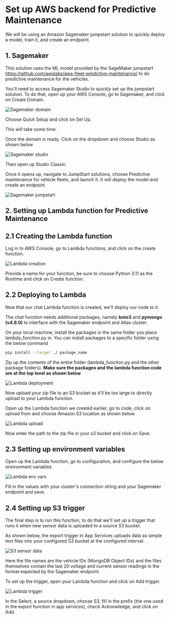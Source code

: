 # Set up AWS backend for Predictive Maintenance

We will be using an Amazon Sagemaker jumpstart solution to quickly deploy a model, train it, and create an endpoint.

## 1. Sagemaker

This solution uses the ML model provided by the SageMaker jumpstart <https://github.com/awslabs/aws-fleet-predictive-maintenance/> to do predictive maintenance for the vehicles.

You'll need to access Sagemaker Studio to quickly set up the jumpstart solution. To do that, open up your AWS Console, go to Sagemaker, and click on Create Domain.

![Sagemaker domain](../../media/sagemaker-domain.png)

Choose Quick Setup and click on Set Up.

This will take some time.

Once the domain is ready. Click on the dropdown and choose Studio as shown below

![Sagemaker studio](../../media/sagemaker-studio.png)

Then open up Studio Classic.

Once it opens up, navigate to JumpStart solutions, choose Predictive maintenance for vehicle fleets, and launch it. It will deploy the model and create an endpoint.

![Sagemaker jumpstart](../../media/sagemaker-jumpstart.png)

## 2. Setting up Lambda function for Predictive Maintenance

## 2.1 Creating the Lambda function

Log in to AWS Console, go to Lambda functions, and click on the create function.

![Lambda creation](../../media/lambda-function-creation.png)

Provide a name for your function, be sure to choose Python 3.11 as the Runtime and click on Create function.

## 2.2 Deploying to Lambda

Now that our chat Lambda function is created, we'll deploy our code to it.

The chat function needs additional packages, namely **boto3** and **pymongo (v4.6.0)** to interface with the Sagemaker endpoint and Atlas cluster.

On your local machine, install the packages in the same folder you place lambda_function.py in. You can install packages to a specific folder using the below command

```bash
pip install --target ./ package_name
```

Zip up the contents of the entire folder (lambda_function.py and the other package folders). **Make sure the packages and the lambda function code are at the top level as shown below**

![Lambda deployment](../../media/lambda-deploy-2.png)

Now upload your zip file to an S3 bucket as it'll be too large to directly upload to your Lambda function.

Open up the Lambda function we created earlier, go to code, click on upload from and choose Amazon S3 location as shown below.

![Lambda upload](../../media/lambda-upload-s3.png)

Now enter the path to the zip file in your s3 bucket and click on Save.

## 2.3 Setting up environment variables

Open up the Lambda function, go to configuration, and configure the below environment variables

![Lambda env vars](../../media/predict-env-vars.png)

Fill in the values with your cluster's connection string and your Sagemaker endpoint and save.

## 2.4 Setting up S3 trigger

The final step is to run this function, to do that we'll set up a trigger that runs it when new sensor data is uploaded to a source S3 bucket.

As shown below, the export trigger in App Services uploads data as simple text files into your configured S3 bucket at the configured interval.

![S3 sensor data](../../media/predict-sensor-data.png)

Here the file names are the vehicle IDs (MongoDB Object IDs) and the files themselves contain the last 20 voltage and current sensor readings in the format expected by the Sagemaker endpoint.

To set up the trigger, open your Lambda function and click on Add trigger.

![Lambda trigger](../../media/lambda-s3-trigger.png)

In the Select, a source dropdown, choose S3, fill in the prefix (the one used in the export function in app services), check Acknowledge, and click on Add.
